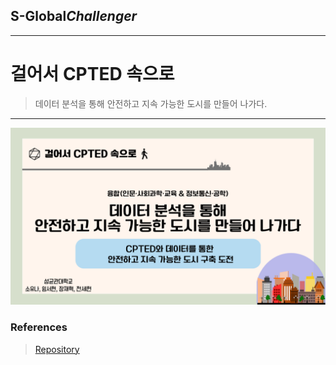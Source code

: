 ## S-Global*Challenger*

---

# 걸어서 CPTED 속으로

> 데이터 분석을 통해 안전하고 지속 가능한 도시를 만들어 나가다.

---

[![CoverImage](/images/Walk_into_CPTED_Coverpage.png)](/__init__/)

### References

> [Repository](/references)
